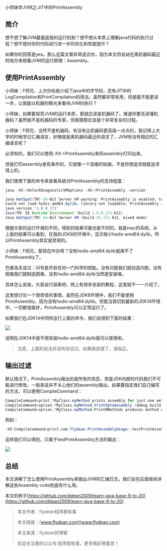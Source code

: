 小师妹学JVM之:JIT中的PrintAssembly

## 简介

想不想了解JVM最最底层的运行机制？想不想从本质上理解java代码的执行过程？想不想对你的代码进行进一步的优化和性能提升？

如果你的回答是yes。那么这篇文章非常适合你，因为本文将会站在离机器码最近的地方来观看JVM的运行原理：Assembly。

## 使用PrintAssembly

小师妹：F师兄，上次你给我介绍了java中的字节码，还有JIT中的LogCompilation和PrintCompilation的用法。虽然都非常有用，但是能不能更进一步，让我能以机器的眼光来看待JVM的执行？

小师妹，如果要探究JVM的运行本质，那就应该是机器码了。难道你要去读懂机器码？虽然我不是机器码的专家，但我猜那应该是个非常复杂的过程。

小师妹：F师兄，当然不是机器码，有没有比机器码更高级一点点的，我记得上大学的时候学过汇编语言，好像就是离机器码最近的语言了，JVM有没有相应的汇编语言呢？

必须有的，我们可以使用-XX:+PrintAssembly来将assembly打印出来。

但是打印assembly是有条件的，它就像一个高傲的姑娘，不是你想追求就能追求得上的。

我们使用下面的命令来查看系统对PrintAssembly的支持程度：

~~~java
java -XX:+UnlockDiagnosticVMOptions -XX:+PrintAssembly -version

Java HotSpot(TM) 64-Bit Server VM warning: PrintAssembly is enabled; turning on DebugNonSafepoints to gain additional output
Could not load hsdis-amd64.dylib; library not loadable; PrintAssembly is disabled
java version "1.8.0_171"
Java(TM) SE Runtime Environment (build 1.8.0_171-b11)
Java HotSpot(TM) 64-Bit Server VM (build 25.171-b11, mixed mode)
~~~

根据大家的运行环境的不同，得到的结果可能也是不同的，我是mac的系统，从上面的结果可以看到，在我的JDK8的环境中，显示缺少hsdis-amd64.dylib，所以PrintAssembly其实是禁用的。

小师妹：F师兄，那现在咋办呀？没有hsdis-amd64.dylib就用不了PrintAssembly了。

巴甫洛夫说过：问号是开启任何一门科学的钥匙。没有问题我们就创造问题，没有困难我们就制造困难，没有hsdis-amd64.dylib当然是安装咯。

具体怎么安装，大家自行探索吧，网上有很多安装的教程，这里就不一一介绍了。

这里想讨论一个很奇怪的事情，虽然在JDK8环境中，我们不能使用PrintAssembly，因为没有hsdis-amd64.dylib。但是当我切到最新的JDK14环境中，一切都很美好，PrintAssembly可以正常运行了。

如果我们在JDK14中同样运行上面的命令，我们会得到下面的结果：

![](https://img-blog.csdnimg.cn/20200530193157627.png?x-oss-process=image/watermark,type_ZmFuZ3poZW5naGVpdGk,shadow_0,text_aHR0cDovL3d3dy5mbHlkZWFuLmNvbQ==,size_35,color_8F8F8F,t_70)

说明在JDK14中是不用安装hsdis-amd64.dylib就可以使用啦。

> 注意，上面的说法并没有验证过，如果我说错了，请指正。

## 输出过滤

默认情况下，PrintAssembly输出的是所有的信息，但是JDK内部的代码我们不可能进行修改，一般来说并不关心他们的assembly输出，如果要指定我们自己编写的方法，可以使用CompileCommand：

~~~java
CompileCommand=print,*MyClass.myMethod prints assembly for just one method
CompileCommand=option,*MyClass.myMethod,PrintOptoAssembly (debug build only) produces the old print command output
CompileCommand=option,*MyClass.myMethod,PrintNMethods produces method dumps
~~~

例如：

~~~java
-XX:CompileCommand=print,com.flydean.PrintAssemblyUsage::testPrintAssembly
~~~

这样我们可以得到，只属于testPrintAssembly方法的输出：

![](https://img-blog.csdnimg.cn/20200530194133803.png?x-oss-process=image/watermark,type_ZmFuZ3poZW5naGVpdGk,shadow_0,text_aHR0cDovL3d3dy5mbHlkZWFuLmNvbQ==,size_35,color_8F8F8F,t_70)


## 总结

本文讲解了怎么使用PrintAssembly来输出JVM的汇编日志。我们会在后面继续讲解这些Assembly code到底有什么用。

本文的例子[https://github.com/ddean2009/learn-java-base-9-to-20](https://github.com/ddean2009/learn-java-base-9-to-20)

> 本文作者：flydean程序那些事
> 
> 本文链接：[www.flydean.com](www.flydean.com)
> 
> 本文来源：flydean的博客
> 
> 欢迎关注我的公众号:程序那些事，更多精彩等着您！





